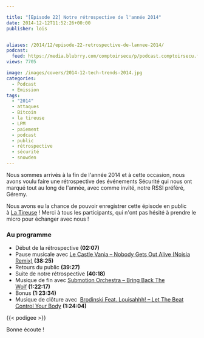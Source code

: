 ```yaml
---

title: "[Episode 22] Notre rétrospective de l'année 2014"
date: 2014-12-12T11:52:26+00:00
publisher: lois


aliases: /2014/12/episode-22-retrospective-de-lannee-2014/
podcast:
  feed: https://media.blubrry.com/comptoirsecu/p/podcast.comptoirsecu.fr/CSEC.EP22.2014-11-03.RETROSPECTIVE_2014.mp3
views: 7705

image: /images/covers/2014-12-tech-trends-2014.jpg
categories:
  - Podcast
  - Emission
tags:
  - "2014"
  - attaques
  - Bitcoin
  - la tireuse
  - LPM
  - paiement
  - podcast
  - public
  - rétrospective
  - sécurité
  - snowden
---
```


Nous sommes arrivés à la fin de l'année 2014 et à cette occasion, nous avons voulu faire une rétrospective des événements Sécurité qui nous ont marqué tout au long de l'année, avec comme invité, notre RSSI préféré, Géremy.

Nous avons eu la chance de pouvoir enregistrer cette épisode en public à [La Tireuse](http://latireuse.fr/) ! Merci à tous les participants, qui n'ont pas hésité à prendre le micro pour échanger avec nous !

### Au programme

  * Début de la rétrospective **(02:07)**
  * Pause musicale avec [Le Castle Vania – Nobody Gets Out Alive (Noisia Remix)](https://soundcloud.com/noisia/le-castlevania-remix-social) **(38:25)**
  * Retours du public **(39:27)**
  * Suite de notre rétrospective **(40:18)**
  * Musique de fin avec [Submotion Orchestra – Bring Back The Wolf](http://submotion.co.uk/) **(1:22:17)**
  * Bonus **(1:23:34)**
  * Musique de clôture avec  [Brodinski Feat. Louisahhh! – Let The Beat Control Your Body](https://soundcloud.com/brodinskiofficial/brodinski-feat-louisahhh-let) **(1:24:04)**

{{< podigee >}}


Bonne écoute !

